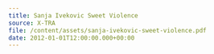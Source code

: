 ```yaml
---
title: Sanja Ivekovic Sweet Violence
source: X-TRA
file: /content/assets/sanja-ivekovic-sweet-violence.pdf
date: 2012-01-01T12:00:00.000+00:00
---
```

